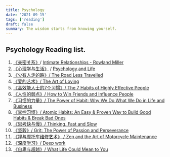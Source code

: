 ```yaml
---
title: Psychology
date: '2021-09-15'
tags: ['reading']
draft: false
summary: The wisdom starts from knowing yourself.
---
```


## Psychology Reading list.

1. [《亲密关系》](https://m.douban.com/book/subject/5952488/)/ 
[Intimate Relationships - Rowland Miller](https://www.goodreads.com/book/show/296330.Intimate_Relationships)
1. [《心理学与生活》](https://book.douban.com/subject/1032501/) / 
[Psychology and Life](https://www.goodreads.com/book/show/1035242.Psychology_and_Life?ac=1&from_search=true&qid=NLJUD223EP&rank=1)
1. [《少有人走的路》/ The Road Less Travelled](https://books.google.ca/books/about/The_Road_Less_Travelled.html?id=IXYoAH-MetUC&source=kp_book_description&redir_esc=y)
1. [《爱的艺术》/ The Art of Loving](https://www.google.ca/books/edition/The_Art_of_Loving/pM8MzzntBRcC?hl=en&gbpv=0)
1. [《高效能人士的7个习惯》/ The 7 Habits of Highly Effective People](https://www.goodreads.com/book/show/36072.The_7_Habits_of_Highly_Effective_People)
1. [《人性的弱点》/ How to Win Friends and Influence People](https://www.goodreads.com/book/show/4865.How_to_Win_Friends_and_Influence_People)
1. [《习惯的力量》/ The Power of Habit: Why We Do What We Do in Life and Business](https://www.goodreads.com/book/show/12609433-the-power-of-habit)
1. [《掌控习惯》/ Atomic Habits: An Easy & Proven Way to Build Good Habits & Break Bad Ones](https://www.goodreads.com/book/show/40121378-atomic-habits)
1. [《思考快与慢》/ Thinking, Fast and Slow](https://www.goodreads.com/book/show/11468377-thinking-fast-and-slow)
1. [《坚毅》/ Grit: The Power of Passion and Perseverance](https://www.goodreads.com/book/show/27213329-grit?ac=1&from_search=true&qid=DXvYtClwlW&rank=1)
1. [《禅与摩托车维修艺术》 / Zen and the Art of Motorcycle Maintenance](https://book.douban.com/subject/6811366/)
1. [《深度学习》/ Deep work](https://www.goodreads.com/book/show/25744928-deep-work)
2. [《自卑与超越》/ What Life Could Mean to You](https://www.goodreads.com/book/show/23831781-alfred-adler-4-book-collection)